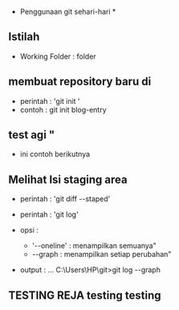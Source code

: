 * Penggunaan git sehari-hari *
## Istilah ##
* Working Folder : folder 

## membuat repository baru di ##

* perintah : 'git init <nama-folder>'
* contoh : git init blog-entry 
## test agi "
* ini contoh berikutnya  
## Melihat Isi staging area ##
* perintah : 'git diff --staped'

* perintah : 'git log'
* opsi :
   * '--oneline' : menampilkan semuanya"
   * --graph : menampilkan setiap perubahan"
* output :
    ...
    C:\Users\HP\git>git log --graph
	
## TESTING REJA testing testing ##	
	 